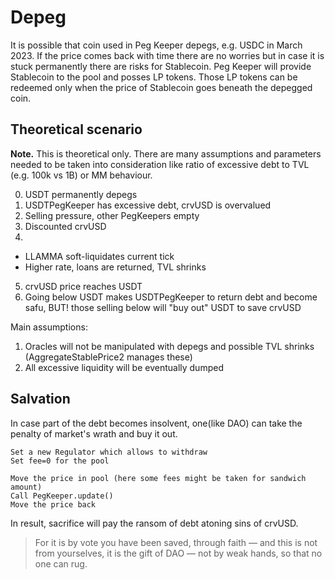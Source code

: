 # Depeg
It is possible that coin used in Peg Keeper depegs, e.g. USDC in March 2023.
If the price comes back with time there are no worries
but in case it is stuck permanently there are risks for Stablecoin.
Peg Keeper will provide Stablecoin to the pool and posses LP tokens.
Those LP tokens can be redeemed only when the price of Stablecoin goes beneath the depegged coin.

## Theoretical scenario
__Note.__
This is theoretical only.
There are many assumptions and parameters needed to be taken into consideration
like ratio of excessive debt to TVL (e.g. 100k vs 1B) or MM behaviour.

0. USDT permanently depegs
1. USDTPegKeeper has excessive debt, crvUSD is overvalued
2. Selling pressure, other PegKeepers empty
3. Discounted crvUSD  
4. 
- LLAMMA soft-liquidates current tick
- Higher rate, loans are returned, TVL shrinks
5. crvUSD price reaches USDT
6. Going below USDT makes USDTPegKeeper to return debt and become safu,
BUT! those selling below will "buy out" USDT to save crvUSD

Main assumptions:
1. Oracles will not be manipulated with depegs and possible TVL shrinks (AggregateStablePrice2 manages these)
2. All excessive liquidity will be eventually dumped

## Salvation
In case part of the debt becomes insolvent, one(like DAO) can take the penalty of market's wrath and buy it out.
```
Set a new Regulator which allows to withdraw
Set fee=0 for the pool

Move the price in pool (here some fees might be taken for sandwich amount)
Call PegKeeper.update()
Move the price back
```
In result, sacrifice will pay the ransom of debt atoning sins of crvUSD.
> For it is by vote you have been saved, through faith — and this is not from yourselves,
> it is the gift of DAO — not by weak hands, so that no one can rug.
